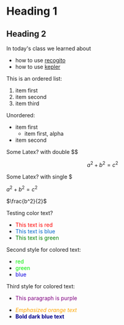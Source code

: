 # Heading 1

## Heading 2

In today's class we learned about
* how to use [recogito](https://recogito.pelagios.org/alp)
* how to use [kepler](https://kepler.gl/)

This is an ordered list:
1. item first
1. item second
1. item third

Unordered:
* item first
    * item first, alpha
* item second

Some Latex? with double $$

$$a^2 + b^2 = c^2$$

Some Latex? with single $

$a^2 + b^2 = c^2$

$\frac{b^2}{2}$

Testing color text?
* <span style="color:red">This text is red</span>
* <span style="color:#0066cc">This text is blue</span>
* <span style="color:green">This text is green</span>

Second style for colored text:
* <font color = ‘red’>red</font>
* <font color = ‘green’>green</font>
* <font color = ‘blue’>blue</font>

Third style for colored text:
* <p style="color:purple">This paragraph is purple</p>
* <em style="color:orange">Emphasized orange text</em>
* <strong style="color:darkblue">Bold dark blue text</strong>

